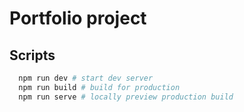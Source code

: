 # Portfolio project

## Scripts

```bash
  npm run dev # start dev server
  npm run build # build for production
  npm run serve # locally preview production build
```
